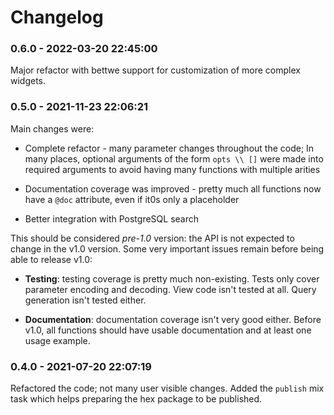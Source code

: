 # Changelog

<!-- %% CHANGELOG_ENTRIES %% -->

### 0.6.0 - 2022-03-20 22:45:00

Major refactor with bettwe support for customization of more complex widgets.


### 0.5.0 - 2021-11-23 22:06:21

Main changes were:

* Complete refactor - many parameter changes throughout the code;
  In many places, optional arguments of the form `opts \\ []` were made
  into required arguments to avoid having many functions with multiple arities

* Documentation coverage was improved - pretty much all functions now have
  a `@doc` attribute, even if it0s only a placeholder

* Better integration with PostgreSQL search

This should be considered *pre-1.0* version: the API is not expected to change
in the v1.0 version.
Some very important issues remain before being able to release v1.0:

* **Testing**: testing coverage is pretty much non-existing.
  Tests only cover parameter encoding and decoding.
  View code isn't tested at all.
  Query generation isn't tested either.

* **Documentation**: documentation coverage isn't very good either.
  Before v1.0, all functions should have usable documentation
  and at least one usage example.


### 0.4.0 - 2021-07-20 22:07:19

Refactored the code; not many user visible changes.
Added the `publish` mix task which helps preparing the hex package to be published.

